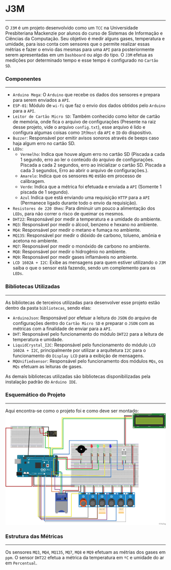 # J3M
---

O `J3M` é um projeto desenvolvido como um `TCC` na Universidade Presbiteriana Mackenzie por alunos do curso de Sistemas de Informação e Ciências da Computação.
Seu objetivo é medir alguns gases, temperatura e umidade, para isso conta com sensores que o permite realizar essas métrias e fazer o envio das mesmas para uma `API` para posteriormente serem apresentadas em um `Dashboard` ou algo do tipo.
O `J3M` efetua as medições por determinado tempo e esse tempo é configurado no `Cartão SD`.

### Componentes
---

- `Arduino Mega`: O `Arduino` que recebe os dados dos sensores e prepara para serem enviados a `API`.
- `ESP-01`: Módulo de `wi-fi` que faz o envio dos dados obtidos pelo `Arduino` para a `API`.
- `Leitor de Cartão Micro SD`: Também conhecido como leitor de cartão de memória, onde fica o arquivo de configurações (Presente na raiz desse projeto, vide o arquivo `config.txt`), esse arquivo é lido e configura algumas coisas como `IP`/`Host` da `API` e `ID` do dispositivo.
- `Buzzer`: Responsável por emitir avisos sonoros através de beeps caso haja algum erro no cartão SD.
- `LEDs`:
    - `Vermelho`: Indica que houve algum erro no cartão SD (Piscada a cada 1 segundo, erro ao ler o conteúdo do arquivo de configurações. Piscada a cada 2 segundos, erro ao inicializar o cartão SD. Piscada a cada 3 segundos, Erro ao abrir o arquivo de configurações.).
    - `Amarelo`: Indica que os sensores `MQ` estão em processo de calibragem.
    - `Verde`: Indica que a métrica foi efetuada e enviada a `API` (Somente 1 piscada de 1 segundo).
    - `Azul` Indica que está enviando uma requisição `HTTP` para a `API` (Permanece ligado durante todo o envio da requisição).
- `Resistores de 220 Ohms`: Para diminuir um pouco a alimentação dos `LEDs`, para não correr o risco de queimar os mesmos.
- `DHT22`: Responsável por medir a temperatura e a umidade do ambiente.
- `MQ3`: Responsável por medir o álcool, benzeno e hexano no ambiente.
- `MQ4`: Responsável por medir o metano e fumaça no ambiente.
- `MQ135`: Responsável por medir o dióxido de carbono, tolueno, amônia e acetona no ambiente.
- `MQ7`: Responsável por medir o monóxido de carbono no ambiente.
- `MQ8`: Responsável por medir o hidrogênio no ambiente.
- `MQ9`: Responsável por medir gases inflamáveis no ambiente.
- `LCD 1602A + I2C`: Exibe as mensagens para quem estiver utilizando o `J3M` saiba o que o sensor está fazendo, sendo um complemento para os `LEDs`.

### Bibliotecas Utilizadas
---

As bibliotecas de terceiros utilizadas para desenvolver esse projeto estão dentro da pasta `bibliotecas`, sendo elas:

- `ArduinoJson`: Responsável por efetuar a leitura do `JSON` do arquivo de configurações dentro do `Cartão Micro SD` e preparar o `JSON` com as métricas com a finalidade de enviar para a `API`.
- `DHT`: Responsável pelo funcionamento do módulo `DHT22` para a leitura de temperatura e umidade.
- `LiquidCrystal_I2C`: Responsável pelo funcionamento do módulo `LCD 1602A + I2C`, principalmente por utilizar a arquitetura `I2C` para o funcionamento do `Display LCD` para a exibição de mensagens.
- `MQUnifiedsensor`: Responsável pelo funcionamento dos módulos `MQs`, os `MQs` efetuam as leituras de gases.

As demais bibliotecas utilizadas são bibliotecas disponibilizadas pela instalação padrão do `Arduino IDE`.

### Esquemático do Projeto
---

Aqui encontra-se como o projeto foi e como deve ser montado:
![Esquemático do projeto](./esquema.jpg "Esquema do projeto")


### Estrutura das Métricas
---

Os sensores `MQ3`, `MQ4`, `MQ135`, `MQ7`, `MQ8` e `MQ9` efetuam as métrias dos gases em `ppm`.
O sensor `DHT22` efetua a métrica da temperatura em `ºC` e umidade do ar em `Percentual`.
